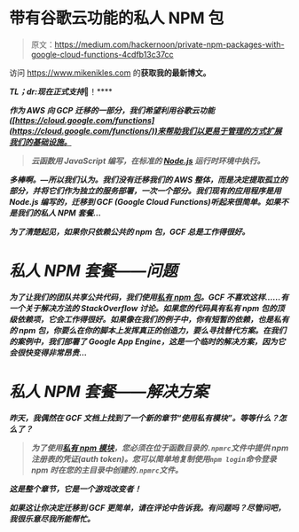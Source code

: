 # 带有谷歌云功能的私人 NPM 包

> 原文：<https://medium.com/hackernoon/private-npm-packages-with-google-cloud-functions-4cdfb13c37cc>

访问 https://www.mikenikles.com 的[](https://www.mikenikles.com)****获取我的最新博文。****

***TL；dr:现在正式支持*[](https://cloud.google.com/functions/docs/writing/dependencies#using_private_modules)**🎉！****

***作为 AWS 向 GCP 迁移的一部分，我们希望利用谷歌云功能([https://cloud.google.com/functions](https://cloud.google.com/functions/))来帮助我们以更易于管理的方式扩展我们的基础设施。***

> ***云函数用 JavaScript 编写，在标准的 [Node.js](https://nodejs.org/) 运行时环境中执行。***

***多棒啊。—所以我们认为。我们没有迁移我们的 AWS 整体，而是决定提取孤立的部分，并将它们作为独立的服务部署，一次一个部分。我们现有的应用程序是用 Node.js 编写的，迁移到 GCF (Google Cloud Functions)听起来很简单。如果不是我们的私人 NPM 套餐…***

***为了清楚起见，如果你只依赖公共的 npm 包，GCF 总是工作得很好。***

# ***私人 NPM 套餐——问题***

***为了让我们的团队共享公共代码，我们使用[私有 npm 包](https://docs.npmjs.com/private-modules/intro)。GCF 不喜欢这样……有一个关于解决方法的 StackOverflow 讨论。如果您的代码具有私有 npm 包的顶级依赖项，它会工作得很好。如果像在我们的例子中，你有短暂的依赖，也是私有的 npm 包，你要么在你的脚本上发挥真正的创造力，要么寻找替代方案。在我们的案例中，我们部署了 Google App Engine，这是一个临时的解决方案，因为它会很快变得非常昂贵…***

# ***私人 NPM 套餐——解决方案***

***昨天，我偶然在 GCF 文档上找到了一个新的章节“**使用私有模块**”。等等什么？怎么了？***

> ***为了使用[私有 npm 模块](https://docs.npmjs.com/private-modules/intro)，您必须在位于函数目录的`.npmrc`文件中提供 npm 注册表的凭证(auth token)。您可以简单地复制使用`npm login`命令登录 npm 时在您的主目录中创建的`.npmrc`文件。***

*****这是整个章节，它是一个游戏改变者！*****

***如果这让你决定迁移到 GCF 更简单，请在评论中告诉我。有问题吗？尽管问吧，我很乐意尽我所能帮忙。***